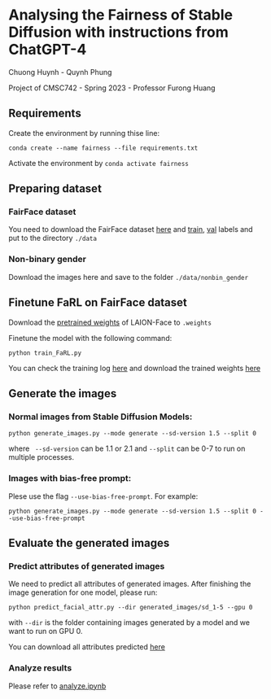 # Analysing the Fairness of Stable Diffusion with instructions from ChatGPT-4

Chuong Huynh - Quynh Phung

Project of CMSC742 - Spring 2023 - Professor Furong Huang

## Requirements
Create the environment by running thise line:
```
conda create --name fairness --file requirements.txt
```
Activate the environment by `conda activate fairness`
## Preparing dataset
### FairFace dataset

You need to download the FairFace dataset [here](https://drive.google.com/file/d/1Z1RqRo0_JiavaZw2yzZG6WETdZQ8qX86/view) and [train](https://drive.google.com/file/d/1i1L3Yqwaio7YSOCj7ftgk8ZZchPG7dmH/view), [val](https://drive.google.com/file/d/1wOdja-ezstMEp81tX1a-EYkFebev4h7D/view) labels and put to the directory `./data` 

### Non-binary gender

Download the images here and save to the folder `./data/nonbin_gender`

## Finetune FaRL on FairFace dataset

Download the [pretrained weights](https://1drv.ms/u/s!AperexS2nqQom0Zu3lsuM28UbEgP) of LAION-Face to `.weights`

Finetune the model with the following command:
```
python train_FaRL.py
```

You can check the training log [here](weights/train_farl_fairface.log) and download the trained weights [here]()

## Generate the images
### Normal images from Stable Diffusion Models:
```
python generate_images.py --mode generate --sd-version 1.5 --split 0
```
where ` --sd-version` can be 1.1 or 2.1 and `--split` can be 0-7 to run on multiple processes.

### Images with bias-free prompt:
Plese use the flag `--use-bias-free-prompt`. For example:
```
python generate_images.py --mode generate --sd-version 1.5 --split 0 --use-bias-free-prompt
```

## Evaluate the generated images

### Predict attributes of generated images

We need to predict all attributes of generated images. After finishing the image generation for one model, please run:
```
python predict_facial_attr.py --dir generated_images/sd_1-5 --gpu 0
```
with `--dir` is the folder containing images generated by a model and we want to run on GPU 0.

You can download all attributes predicted [here](https://drive.google.com/drive/folders/1FErYZs9HZbgnHgjOTn6s8DYt2fIxdGW9?usp=share_link)

### Analyze results

Please refer to [analyze.ipynb](analyze.ipynb)
